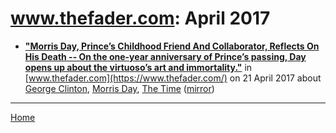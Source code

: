 # www.thefader.com: April 2017

 - [**"Morris Day, Prince’s Childhood Friend And Collaborator, Reflects On His Death -- On the one-year anniversary of Prince’s passing, Day opens up about the virtuoso’s art and immortality."**](https://www.thefader.com/2017/04/21/morris-day-prince-interview) in [www.thefader.com](https://www.thefader.com/) on 21 April 2017 about [George Clinton](../../topics/george-clinton/index.md), [Morris Day](../../topics/morris-day/index.md), [The Time](../../topics/the-time/index.md) ([mirror](https://web.archive.org/web/*/https://www.thefader.com/2017/04/21/morris-day-prince-interview))

----

[Home](./)
